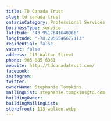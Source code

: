 ```yaml
---
title: TD Canada Trust
slug: td-canada-trust
ontarioCategory: Professional Services
businessType: service
latitude: "43.9517641648966"
longitude: "-78.2955546677113"
residential: false
vacant: false
address: 113 Walton Street
phone: 905-885-6361
website: http://tdcanadatrust.com/
facebook:
instagram:
twitter:
ownerName: Stephanie Tompkins
mailingList: stephanie.tompkins@td.com
buildingOwner:
buildingMailingList:
storefront: 113-walton.webp
---
```


